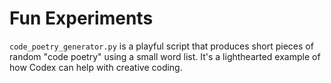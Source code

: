 # Fun Experiments

`code_poetry_generator.py` is a playful script that produces short pieces of
random "code poetry" using a small word list. It's a lighthearted example of
how Codex can help with creative coding.

